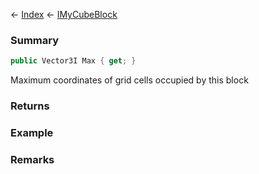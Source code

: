 ← [Index](Api-Index) ← [IMyCubeBlock](VRage.Game.ModAPI.Ingame.IMyCubeBlock)

### Summary

```csharp
public Vector3I Max { get; }
```

Maximum coordinates of grid cells occupied by this block

### Returns

### Example

### Remarks

